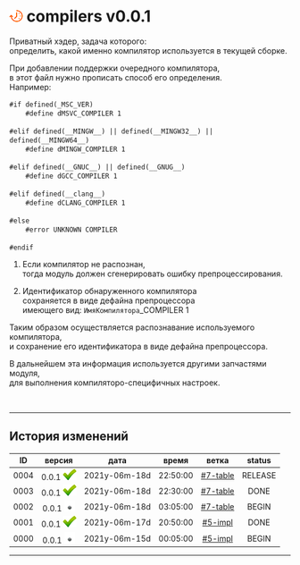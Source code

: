 [M]: #main  "определяет компилятор"
[P]: ../../icons/progress.png
[S]: ../../icons/success.png
[F]: ../../icons/failed.png
[D]: ../../icons/danger.png
[E]: ../../icons/empty.png
[B]: ../../icons/bug.png
[N]: ../../icons/na.png

<a name="main"></a>
[![P]][M] compilers v0.0.1
==========================
Приватный хэдер, задача которого:  
определить, какой именно компилятор используется в текущей сборке.  

При добавлении поддержки очередного компилятора,  
в этот файл нужно прописать способ его определения.  
Например:  

```
#if defined(_MSC_VER)
    #define dMSVC_COMPILER 1

#elif defined(__MINGW__) || defined(__MINGW32__) || defined(__MINGW64__)
    #define dMINGW_COMPILER 1

#elif defined(__GNUC__) || defined(__GNUG__)
    #define dGCC_COMPILER 1

#elif defined(__clang__)
    #define dCLANG_COMPILER 1

#else
    #error UNKNOWN COMPILER

#endif
```

1. Если компилятор не распознан,  
   тогда модуль должен сгенерировать ошибку препроцессирования.  

2. Идентификатор обнаруженного компилятора  
   сохраняется в виде дефайна препроцессора  
   имеющего вид: `ИмяКомпилятора`_COMPILER 1  

Таким образом осуществляется распознавание используемого компилятора,  
и сохранение его идентификатора в виде дефайна препроцессора.  

В дальнейшем эта информация используется другими запчастями модуля,  
для выполнения компиляторо-специфичных настроек.  

<br/>

--------------------------------------------------------------------------------

История изменений 
-----------------

| **ID** | версия          |     дата      |  время   |   ветка    | status  |  
|:------:|:---------------:|:-------------:|:--------:|:----------:|:-------:|  
|  0004  | 0.0.1 [![S]][M] | 2021y-06m-18d | 22:50:00 | [#7-table] | RELEASE |  
|  0003  | 0.0.1 [![S]][M] | 2021y-06m-18d | 22:30:00 | [#7-table] | DONE    |  
|  0002  | 0.0.1 [![E]][M] | 2021y-06m-18d | 03:05:00 | [#7-table] | BEGIN   |  
|  0001  | 0.0.1 [![S]][M] | 2021y-06m-17d | 20:50:00 | [#5-impl]  | DONE    |  
|  0000  | 0.0.1 [![E]][M] | 2021y-06m-15d | 00:05:00 | [#5-impl]  | BEGIN   |  

--------------------------------------------------------------------------------

[#7-table]: ../../history.md//#v002
[#5-impl]:  ../../history.md//#v002
